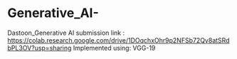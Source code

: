 # Generative_AI-
Dastoon_Generative AI submission link : https://colab.research.google.com/drive/1DOqchxOhr9p2NFSb72Qy8atSRdbPL3OV?usp=sharing
Implemented using: VGG-19 

